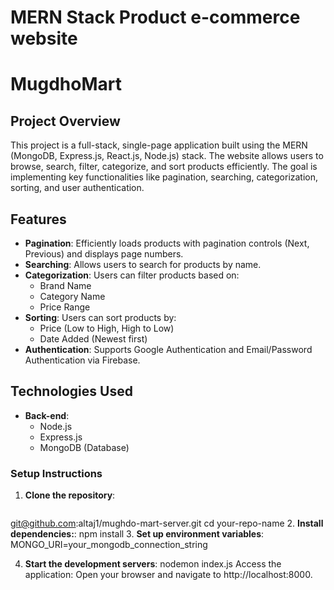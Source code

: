# MERN Stack Product e-commerce website

# MugdhoMart

## Project Overview
This project is a full-stack, single-page application built using the MERN (MongoDB, Express.js, React.js, Node.js) stack. The website allows users to browse, search, filter, categorize, and sort products efficiently. The goal is implementing key functionalities like pagination, searching, categorization, sorting, and user authentication.

## Features

- **Pagination**: Efficiently loads products with pagination controls (Next, Previous) and displays page numbers.
- **Searching**: Allows users to search for products by name.
- **Categorization**: Users can filter products based on:
  - Brand Name
  - Category Name
  - Price Range
- **Sorting**: Users can sort products by:
  - Price (Low to High, High to Low)
  - Date Added (Newest first)
- **Authentication**: Supports Google Authentication and Email/Password Authentication via Firebase.

## Technologies Used

- **Back-end**:
   - Node.js
  - Express.js
  - MongoDB (Database)

### Setup Instructions

1. **Clone the repository**:
   ```bash
  git@github.com:altaj1/mughdo-mart-server.git
    cd your-repo-name
2. **Install dependencies:**:
npm install
3. **Set up environment variables**:
   MONGO_URI=your_mongodb_connection_string

4. **Start the development servers**:
nodemon index.js
Access the application:
Open your browser and navigate to http://localhost:8000.

